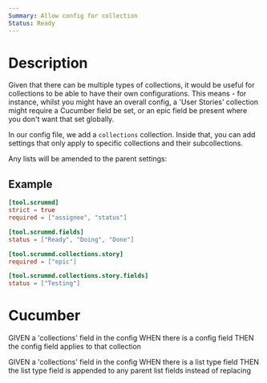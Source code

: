 ```yaml
---
Summary: Allow config for collection
Status: Ready
---
```


# Description

Given that there can be multiple types of collections, it would be useful for
collections to be able to have their own configurations. This means - for
instance, whilst you might have an overall config, a 'User Stories' collection
might require a Cucumber field be set, or an epic field be present where you
don't want that set globally.

In our config file, we add a `collections` collection. Inside that, you can add
settings that only apply to specific collections and their subcollections.

Any lists will be amended to the parent settings:

## Example

```toml
[tool.scrummd]
strict = true
required = ["assignee", "status"]

[tool.scrummd.fields]
status = ["Ready", "Doing", "Done"]

[tool.scrummd.collections.story]
required = ["epic"]

[tool.scrummd.collections.story.fields]
status = ["Testing"]
```

# Cucumber

GIVEN a 'collections' field in the config
WHEN there is a config field
THEN the config field applies to that collection

GIVEN a 'collections' field in the config
WHEN there is a list type field
THEN the list type field is appended to any parent list fields instead of
    replacing

